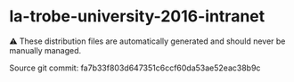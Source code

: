 # la-trobe-university-2016-intranet

:warning: These distribution files are automatically generated and should never be manually managed.

Source git commit: fa7b33f803d647351c6ccf60da53ae52eac38b9c
